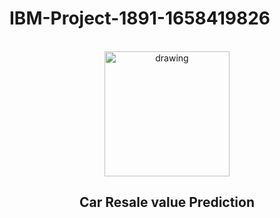 # IBM-Project-1891-1658419826
<br>
<div align="center">
  <img src="https://upload.wikimedia.org/wikipedia/commons/5/51/IBM_logo.svg" align="center" alt="drawing" width="200" />
  <h2 align="center">Car Resale value Prediction</h2>
</div>
